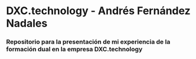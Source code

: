 # DXC.technology - Andrés Fernández Nadales

### Repositorio para la presentación de mi experiencia de la formación dual en la empresa DXC.technology
